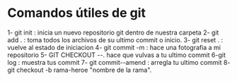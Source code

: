 # Comandos útiles de git
1- git init : inicia un nuevo repositorio git dentro de nuestra carpeta
2- git add . : toma todos los archivos de su ultimo commit o inicio.
3- git reset . : vuelve al estado de iniciacion
4- git commit -m : hace una fotografia a mi repositorio
5- GIT CHECKOUT --. hace que vulvas a tu ultimo commit
6-git log : muestra tus commit
7- git commit--amend : arregla tu ultimo commit
8- git checkout -b rama-heroe "nombre de la rama".